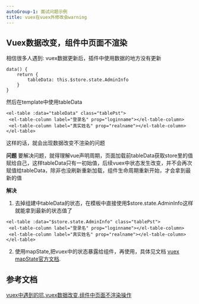 ```yaml
---
autoGroup-1: 面试问题示例
title: vuex在vuex外修改会warning
---
```


## Vuex数据改变，组件中页面不渲染

相信很多人遇到: vuex数据更新后，插件中使用数据的地方没有更新

```
data() {
    return {
        tableData: this.$store.state.AdminInfo
    }
}
```
然后在template中使用tableData
```
<el-table :data="tableData" class="tablePst">
 <el-table-column label="登录名" prop="loginname"></el-table-column>
 <el-table-column label="真实姓名" prop="realname"></el-table-column>
</el-table>
```
这样的话，就会出现数据改变不渲染的问题

**问题**
要解决问题，就得理解vue声明周期，页面加载前tableData获取store里的值赋给自己，这样tableData只有一初始值，后续vuex中状态发生改变，并不会再次赋值给tableData，除非也没刷新重新加载，组件生命周期重新开始，才会拿到最新的值

**解决**
1. 去掉组建中tableData的状态，在模板中直接使用$store.state.AdminInfo这样就能拿到最新的状态值了
```
<el-table :data="$store.state.AdminInfo" class="tablePst">
 <el-table-column label="登录名" prop="loginname"></el-table-column>
 <el-table-column label="真实姓名" prop="realname"></el-table-column>
</el-table>
```
2. 使用mapState,把vuex中的状态暴露给组件，再使用，具体见文档 [vuex mapState官方文档](https://vuex.vuejs.org/zh/guide/state.html#mapstate-%E8%BE%85%E5%8A%A9%E5%87%BD%E6%95%B0).




## 参考文档
[vuex中遇到的坑,vuex数据改变,组件中页面不渲染操作](https://www.jb51.net/article/199749.htm)